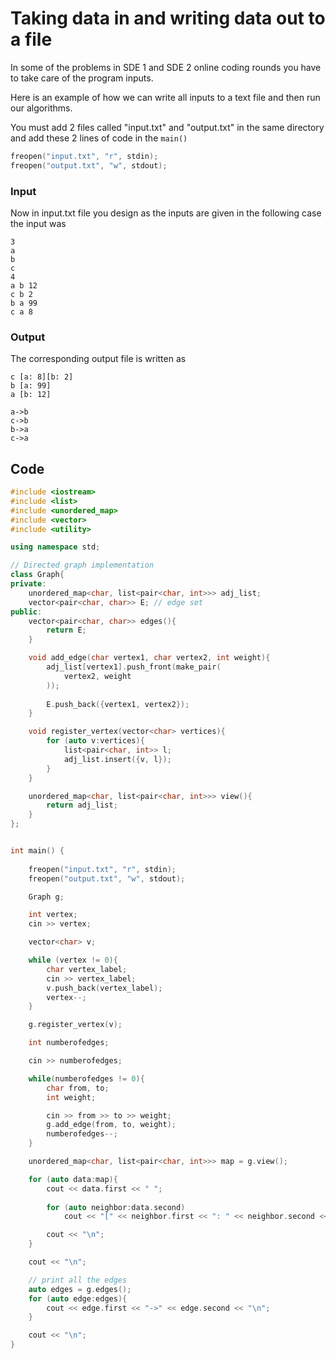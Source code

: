 # Taking data in and writing data out to a file
In some of the problems in SDE 1 and SDE 2 online coding rounds you have to take care of the program inputs.

Here is an example of how we can write all inputs to a text file and then run our algorithms.

You must add 2 files called "input.txt" and "output.txt" in the same directory and add these 2 lines of code in the `main()`

```cpp
freopen("input.txt", "r", stdin);
freopen("output.txt", "w", stdout);
```

### Input
Now in input.txt file you design as the inputs are given in the following case the input was

```
3
a
b
c
4
a b 12
c b 2
b a 99
c a 8
```

### Output
The corresponding output file is written as
```
c [a: 8][b: 2]
b [a: 99]
a [b: 12]

a->b
c->b
b->a
c->a
```

## Code

```cpp
#include <iostream>
#include <list>
#include <unordered_map>
#include <vector>
#include <utility>

using namespace std;

// Directed graph implementation
class Graph{
private:
    unordered_map<char, list<pair<char, int>>> adj_list;
    vector<pair<char, char>> E; // edge set
public:
    vector<pair<char, char>> edges(){
        return E;
    }

    void add_edge(char vertex1, char vertex2, int weight){
        adj_list[vertex1].push_front(make_pair(
            vertex2, weight
        ));
        
        E.push_back({vertex1, vertex2});
    }

    void register_vertex(vector<char> vertices){
        for (auto v:vertices){
            list<pair<char, int>> l;
            adj_list.insert({v, l});
        }
    }

    unordered_map<char, list<pair<char, int>>> view(){
        return adj_list;
    }
};


int main() {
	
	freopen("input.txt", "r", stdin);
	freopen("output.txt", "w", stdout);

    Graph g;

	int vertex;
	cin >> vertex;

	vector<char> v;

	while (vertex != 0){
		char vertex_label;
		cin >> vertex_label;
		v.push_back(vertex_label);
		vertex--;
	}

    g.register_vertex(v);

	int numberofedges;

	cin >> numberofedges;

	while(numberofedges != 0){
		char from, to;
		int weight;

		cin >> from >> to >> weight;
		g.add_edge(from, to, weight);
		numberofedges--;
	}

    unordered_map<char, list<pair<char, int>>> map = g.view();

    for (auto data:map){
        cout << data.first << " ";
        
        for (auto neighbor:data.second)
            cout << "[" << neighbor.first << ": " << neighbor.second << "]";

        cout << "\n";
    }

    cout << "\n";

    // print all the edges
    auto edges = g.edges();
    for (auto edge:edges){
        cout << edge.first << "->" << edge.second << "\n";
    }

    cout << "\n";
}

```